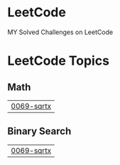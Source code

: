 # LeetCode
MY Solved Challenges on LeetCode

<!---LeetCode Topics Start-->
# LeetCode Topics
## Math
|  |
| ------- |
| [0069-sqrtx](https://github.com/MoJavadSh/LeetCode/tree/master/0069-sqrtx) |
## Binary Search
|  |
| ------- |
| [0069-sqrtx](https://github.com/MoJavadSh/LeetCode/tree/master/0069-sqrtx) |
<!---LeetCode Topics End-->